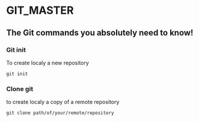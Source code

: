 # GIT_MASTER

## The Git commands you absolutely need to know!

### Git init
To create localy a new repository 
````git
git init 
````
### Clone git 
to create localy a copy of a remote repository 
````
git clone path/of/your/remote/repository
````
##
